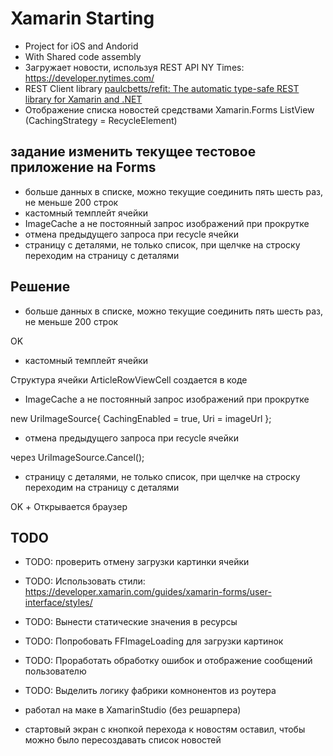 # Xamarin Starting


- Project for iOS and Andorid
- With Shared code assembly
- Загружает новости, используя REST API NY Times: https://developer.nytimes.com/
- REST Client library [paulcbetts/refit: The automatic type-safe REST library for Xamarin and .NET](https://github.com/paulcbetts/refit)
- Отображение списка новостей средствами Xamarin.Forms ListView (CachingStrategy = RecycleElement)


## задание изменить текущее тестовое приложение на Forms

- больше данных в списке, можно текущие соединить пять шесть раз, не меньше 200 строк
- кастомный темплейт ячейки
- ImageCache а не постоянный запрос изображений при прокрутке
- отмена предыдущего запроса при recycle ячейки
- страницу с деталями, не только список, при щелчке на строску переходим на страницу с деталями

## Решение

- больше данных в списке, можно текущие соединить пять шесть раз, не меньше 200 строк
 
OK


- кастомный темплейт ячейки

Структура ячейки ArticleRowViewCell создается в коде


- ImageCache а не постоянный запрос изображений при прокрутке

new UriImageSource{ CachingEnabled = true, Uri = imageUrl };


- отмена предыдущего запроса при recycle ячейки

через UriImageSource.Cancel();


- страницу с деталями, не только список, при щелчке на строску переходим на страницу с деталями

OK + Открывается браузер 

## TODO

- TODO: проверить отмену загрузки картинки ячейки
- TODO: Использовать стили: https://developer.xamarin.com/guides/xamarin-forms/user-interface/styles/
- TODO: Вынести статические значения в ресурсы 
- TODO: Попробовать FFImageLoading для загрузки картинок
- TODO: Проработать обработку ошибок и отображение сообщений пользователю 
- TODO: Выделить логику фабрики комнонентов из роутера

- работал на маке в XamarinStudio (без решарпера)
- стартовый экран с кнопкой перехода к новостям оставил, чтобы можно было пересоздавать список новостей
